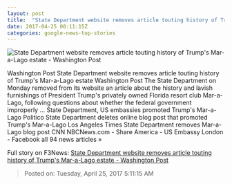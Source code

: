 ```yaml
---
layout: post
title:  "State Department website removes article touting history of Trump's Mar-a-Lago estate - Washington Post"
date: 2017-04-25 00:11:15Z
categories: google-news-top-stories
---
```


![State Department website removes article touting history of Trump's Mar-a-Lago estate - Washington Post](https://img.washingtonpost.com/rf/image_1484w/2010-2019/Wires/Videos/201704/Reuters/Images/2017-04-13T205355Z_1_OV6C8MZFJ_RTRMADC_0_USA-TRUMP-MARALAGO.jpg)

Washington Post State Department website removes article touting history of Trump's Mar-a-Lago estate Washington Post The State Department on Monday removed from its website an article about the history and lavish furnishings of President Trump's privately owned Florida resort club Mar-a-Lago, following questions about whether the federal government improperly ... State Department, US embassies promoted Trump's Mar-a-Lago Politico State Department deletes online blog post that promoted Trump's Mar-a-Lago Los Angeles Times State Department removes Mar-a-Lago blog post CNN NBCNews.com - Share America - US Embassy London - Facebook all 94 news articles »


Full story on F3News: [State Department website removes article touting history of Trump's Mar-a-Lago estate - Washington Post](http://www.f3nws.com/n/dyfTYC)

> Posted on: Tuesday, April 25, 2017 5:11:15 AM
